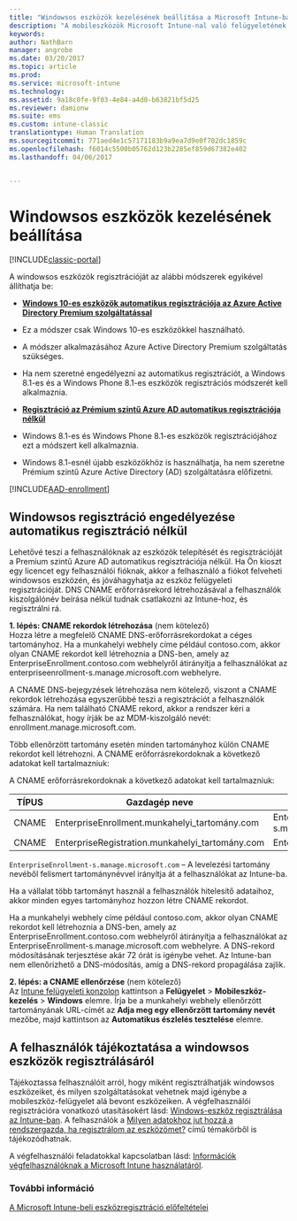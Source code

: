 ```yaml
---
title: "Windowsos eszközök kezelésének beállítása a Microsoft Intune-ban | Microsoft Docs"
description: "A mobileszközök Microsoft Intune-nal való felügyeletének (MDM) engedélyezése Windows-eszközök esetén."
keywords: 
author: NathBarn
manager: angrobe
ms.date: 03/20/2017
ms.topic: article
ms.prod: 
ms.service: microsoft-intune
ms.technology: 
ms.assetid: 9a18c0fe-9f03-4e84-a4d0-b63821bf5d25
ms.reviewer: damionw
ms.suite: ems
ms.custom: intune-classic
translationtype: Human Translation
ms.sourcegitcommit: 771aed4e1c57171183b9a9ea7d9e0f702dc1859c
ms.openlocfilehash: f6014c5500b05762d123b2285ef859d67382e402
ms.lasthandoff: 04/06/2017


---
```


# <a name="set-up-windows-device-management"></a>Windowsos eszközök kezelésének beállítása

[!INCLUDE[classic-portal](../includes/classic-portal.md)]

A windowsos eszközök regisztrációját az alábbi módszerek egyikével állíthatja be:

- [**Windows 10-es eszközök automatikus regisztrációja az Azure Active Directory Premium szolgáltatással**](#set-up-windows-10-and-windows-10-mobile-automatic-enrollment-with-azure-active-directory-premium)
 -  Ez a módszer csak Windows 10-es eszközökkel használható.
 -  A módszer alkalmazásához Azure Active Directory Premium szolgáltatás szükséges.
 -  Ha nem szeretné engedélyezni az automatikus regisztrációt, a Windows 8.1-es és a Windows Phone 8.1-es eszközök regisztrációs módszerét kell alkalmaznia.

- [**Regisztráció az Prémium szintű Azure AD automatikus regisztrációja nélkül**](#enable-windows-enrollment-without-azure-ad-premium)
 - Windows 8.1-es és Windows Phone 8.1-es eszközök regisztrációjához ezt a módszert kell alkalmaznia.
 - Windows 8.1-esnél újabb eszközökhöz is használhatja, ha nem szeretne Prémium szintű Azure Active Directory (AD) szolgáltatásra előfizetni.

[!INCLUDE[AAD-enrollment](../includes/win10-automatic-enrollment-aad.md)]

## <a name="enable-windows-enrollment-without-automatic-enrollment"></a>Windowsos regisztráció engedélyezése automatikus regisztráció nélkül
Lehetővé teszi a felhasználóknak az eszközök telepítését és regisztrációját a Premium szintű Azure AD automatikus regisztrációja nélkül. Ha Ön kioszt egy licencet egy felhasználói fióknak, akkor a felhasználó a fiókot felveheti windowsos eszközén, és jóváhagyhatja az eszköz felügyeleti regisztrációját. DNS CNAME erőforrásrekord létrehozásával a felhasználók kiszolgálónév beírása nélkül tudnak csatlakozni az Intune-hoz, és regisztrálni rá.

**1. lépés: CNAME rekordok létrehozása** (nem kötelező)<br>
Hozza létre a megfelelő CNAME DNS-erőforrásrekordokat a céges tartományhoz. Ha a munkahelyi webhely címe például contoso.com, akkor olyan CNAME rekordot kell létrehoznia a DNS-ben, amely az EnterpriseEnrollment.contoso.com webhelyről átirányítja a felhasználókat az enterpriseenrollment-s.manage.microsoft.com webhelyre.

A CNAME DNS-bejegyzések létrehozása nem kötelező, viszont a CNAME rekordok létrehozása egyszerűbbé teszi a regisztrációt a felhasználók számára. Ha nem található CNAME rekord, akkor a rendszer kéri a felhasználókat, hogy írják be az MDM-kiszolgáló nevét: enrollment.manage.microsoft.com.

Több ellenőrzött tartomány esetén minden tartományhoz külön CNAME rekordot kell létrehozni. A CNAME erőforrásrekordoknak a következő adatokat kell tartalmazniuk:

A CNAME erőforrásrekordoknak a következő adatokat kell tartalmazniuk:

|TÍPUS|Gazdagép neve|A következő helyre mutat|Élettartam|
|--------|-------------|-------------|-------|
|CNAME|EnterpriseEnrollment.munkahelyi_tartomány.com|EnterpriseEnrollment-s.manage.microsoft.com |1 óra|
|CNAME|EnterpriseRegistration.munkahelyi_tartomány.com|EnterpriseRegistration.windows.net|1 óra|

`EnterpriseEnrollment-s.manage.microsoft.com` – A levelezési tartomány nevéből felismert tartománynévvel irányítja át a felhasználókat az Intune-ba.

Ha a vállalat több tartományt használ a felhasználók hitelesítő adataihoz, akkor minden egyes tartományhoz hozzon létre CNAME rekordot.

Ha a munkahelyi webhely címe például contoso.com, akkor olyan CNAME rekordot kell létrehoznia a DNS-ben, amely az EnterpriseEnrollment.contoso.com webhelyről átirányítja a felhasználókat az EnterpriseEnrollment-s.manage.microsoft.com webhelyre. A DNS-rekord módosításának terjesztése akár 72 órát is igénybe vehet. Az Intune-ban nem ellenőrizhető a DNS-módosítás, amíg a DNS-rekord propagálása zajlik.

**2. lépés: a CNAME ellenőrzése** (nem kötelező)<br>
Az [Intune felügyeleti konzolon](http://manage.microsoft.com) kattintson a **Felügyelet** &gt; **Mobileszköz-kezelés** &gt; **Windows** elemre. Írja be a munkahelyi webhely ellenőrzött tartományának URL-címét az **Adja meg egy ellenőrzött tartomány nevét** mezőbe, majd kattintson az **Automatikus észlelés tesztelése** elemre.

## <a name="tell-users-how-to-enroll-windows-devices"></a>A felhasználók tájékoztatása a windowsos eszközök regisztrálásáról
Tájékoztassa felhasználóit arról, hogy miként regisztrálhatják windowsos eszközeiket, és milyen szolgáltatásokat vehetnek majd igénybe a mobileszköz-felügyelet alá bevont eszközeiken.
A végfelhasználói regisztrációra vonatkozó utasításokért lásd: [Windows-eszköz regisztrálása az Intune-ban](https://docs.microsoft.com/intune/enduser/enroll-your-device-in-intune-windows). A felhasználók a [Milyen adatokhoz jut hozzá a rendszergazda, ha regisztrálom az eszközömet?](https://docs.microsoft.com/intune/enduser/what-can-your-it-administrator-see-when-you-enroll-your-device-in-intune-windows) című témakörből is tájékozódhatnak.

A végfelhasználói feladatokkal kapcsolatban lásd: [Információk végfelhasználóknak a Microsoft Intune használatáról](https://docs.microsoft.com/intune/deploy-use/how-to-educate-your-end-users-about-microsoft-intune).

### <a name="see-also"></a>További információ
[A Microsoft Intune-beli eszközregisztráció előfeltételei](prerequisites-for-enrollment.md)

